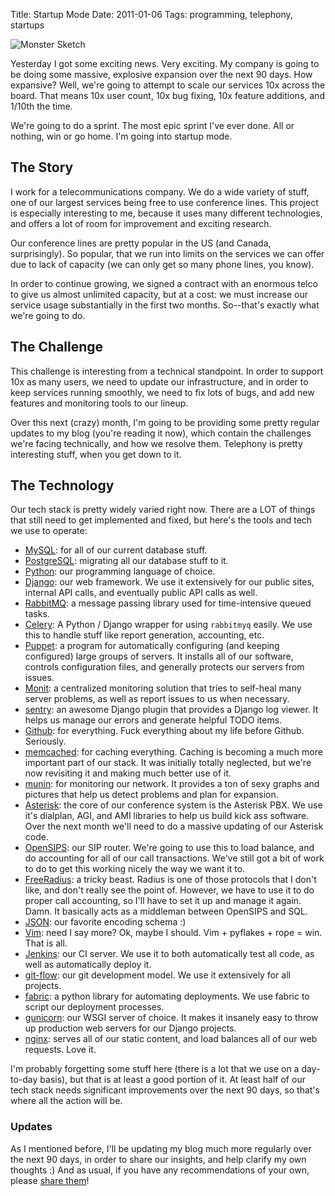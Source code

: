 Title: Startup Mode
Date: 2011-01-06
Tags: programming, telephony, startups


![Monster Sketch][]


Yesterday I got some exciting news.  Very exciting.  My company is going to be
doing some massive, explosive expansion over the next 90 days.  How expansive?
Well, we're going to attempt to scale our services 10x across the board.  That
means 10x user count, 10x bug fixing, 10x feature additions, and 1/10th the
time.

We're going to do a sprint.  The most epic sprint I've ever done.  All or
nothing, win or go home.  I'm going into startup mode.


## The Story

I work for a telecommunications company.  We do a wide variety of stuff, one of
our largest services being free to use conference lines.  This project is
especially interesting to me, because it uses many different technologies, and
offers a lot of room for improvement and exciting research.

Our conference lines are pretty popular in the US (and Canada, surprisingly).
So popular, that we run into limits on the services we can offer due to lack of
capacity (we can only get so many phone lines, you know).

In order to continue growing, we signed a contract with an enormous telco to
give us almost unlimited capacity, but at a cost: we must increase our service
usage substantially in the first two months.  So--that's exactly what we're
going to do.


## The Challenge

This challenge is interesting from a technical standpoint.  In order to support
10x as many users, we need to update our infrastructure, and in order to keep
services running smoothly, we need to fix lots of bugs, and add new features
and monitoring tools to our lineup.

Over this next (crazy) month, I'm going to be providing some pretty regular
updates to my blog (you're reading it now), which contain the challenges we're
facing technically, and how we resolve them.  Telephony is pretty interesting
stuff, when you get down to it.


## The Technology

Our tech stack is pretty widely varied right now.  There are a LOT of things
that still need to get implemented and fixed, but here's the tools and tech we
use to operate:

-   [MySQL][]: for all of our current database stuff.
-   [PostgreSQL][]: migrating all our database stuff to it.
-   [Python][]: our programming language of choice.
-   [Django][]: our web framework.  We use it extensively for our public sites,
    internal API calls, and eventually public API calls as well.
-   [RabbitMQ][]: a message passing library used for time-intensive queued
    tasks.
-   [Celery][]: A Python / Django wrapper for using `rabbitmyq` easily.  We use
    this to handle stuff like report generation, accounting, etc.
-   [Puppet][]: a program for automatically configuring (and keeping
    configured) large groups of servers.  It installs all of our software,
    controls configuration files, and generally protects our servers from
    issues.
-   [Monit][]: a centralized monitoring solution that tries to self-heal many
    server problems, as well as report issues to us when necessary.
-   [sentry][]: an awesome Django plugin that provides a Django log viewer.  It
    helps us manage our errors and generate helpful TODO items.
-   [Github][]: for everything.  Fuck everything about my life before Github.
    Seriously.
-   [memcached][]: for caching everything.  Caching is becoming a much more
    important part of our stack.  It was initially totally neglected, but we're
    now revisiting it and making much better use of it.
-   [munin][]: for monitoring our network.  It provides a ton of sexy graphs
    and pictures that help us detect problems and plan for expansion.
-   [Asterisk][]: the core of our conference system is the Asterisk PBX.  We
    use it's dialplan, AGI, and AMI libraries to help us build kick ass
    software.  Over the next month we'll need to do a massive updating of our
    Asterisk code.
-   [OpenSIPS][]: our SIP router.  We're going to use this to load balance, and
    do accounting for all of our call transactions.  We've still got a bit of
    work to do to get this working nicely the way we want it to.
-   [FreeRadius][]: a tricky beast.  Radius is one of those protocols that I
    don't like, and don't really see the point of.  However, we have to use it
    to do proper call accounting, so I'll have to set it up and manage it
    again.  Damn.  It basically acts as a middleman between OpenSIPS and SQL.
-   [JSON][]: our favorite encoding schema :)
-   [Vim][]: need I say more?  Ok, maybe I should.  Vim + pyflakes + rope =
    win.  That is all.
-   [Jenkins][]: our CI server.  We use it to both automatically test all code,
    as well as automatically deploy it.
-   [git-flow][]: our git development model.  We use it extensively for all
    projects.
-   [fabric][]: a python library for automating deployments.  We use fabric to
    script our deployment processes.
-   [gunicorn][]: our WSGI server of choice.  It makes it insanely easy to
    throw up production web servers for our Django projects.
-   [nginx][]: serves all of our static content, and load balances all of our
    web requests.  Love it.

I'm probably forgetting some stuff here (there is a lot that we use on a
day-to-day basis), but that is at least a good portion of it.  At least half of
our tech stack needs significant improvements over the next 90 days, so that's
where all the action will be.


### Updates

As I mentioned before, I'll be updating my blog much more regularly over the
next 90 days, in order to share our insights, and help clarify my own thoughts
:)  And as usual, if you have any recommendations of your own, please
[share them][]!


  [Monster Sketch]: {filename}/images/2011/monster-sketch.png "Monster Sketch"
  [MySQL]: http://www.mysql.com/ "MySQL"
  [PostgreSQL]: http://www.postgresql.org/ "PostgreSQL"
  [Python]: http://python.org/ "Python"
  [Django]: https://www.djangoproject.com/ "Django"
  [RabbitMQ]: http://www.rabbitmq.com/ "RabbitMQ"
  [Celery]: http://celeryproject.org/ "Celery"
  [Puppet]: https://puppetlabs.com/ "Puppet"
  [Monit]: http://mmonit.com/monit/ "Monit"
  [sentry]: https://getsentry.com/welcome/ "Sentry"
  [Github]: https://github.com/ "Github"
  [memcached]: http://www.memcached.org/ "Memcached"
  [munin]: http://munin-monitoring.org/ "Munin"
  [Asterisk]: http://www.asterisk.org/ "Asterisk"
  [OpenSIPS]: http://www.opensips.org/ "OpenSIPS"
  [FreeRadius]: http://freeradius.org/ "FreeRadius"
  [JSON]: http://json.org/ "JSON"
  [Vim]: http://www.vim.org/ "Vim"
  [Jenkins]: http://jenkins-ci.org/ "Jenkins"
  [git-flow]: http://nvie.com/posts/a-successful-git-branching-model/ "Git Flow"
  [fabric]: http://docs.fabfile.org/en/latest/ "Fabric"
  [gunicorn]: http://gunicorn.org/ "Gunicorn"
  [nginx]: http://www.nginx.org/ "Nginx"
  [share them]: mailto:r@rdegges.com "Randall Degges' Email"
